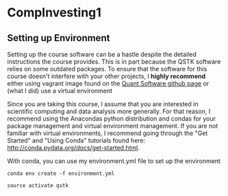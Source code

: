 # CompInvesting1

## Setting up Environment

Setting up the course software can be a hastle despite the detailed instructions the course provides. This is in part because the QSTK software relies on some outdated packages. To ensure that the software for this course doesn't interfere with your other projects, I **highly recommend** either using vagrant image found on the [Quant Software github page](https://github.com/QuantSoftware/QuantSoftwareToolkit) or (what I did) use a virtual environment

Since you are taking this course, I assume that you are interested in scientific computing and data analysis more generally. For that reason, I recommend using the Anacondas python distribution and condas for your package management and virtual environment management. If you are not familiar with virtual environments, I recommend going through the "Get Started" and "Using Conda" tutorials found here: http://conda.pydata.org/docs/get-started.html.

With conda, you can use my environment.yml file to set up the environment

```
conda env create -f environment.yml

source activate qstk
```

